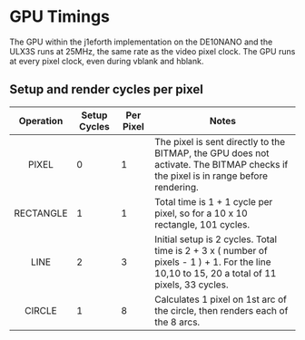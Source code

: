 # GPU Timings

The GPU within the j1eforth implementation on the DE10NANO and the ULX3S runs at 25MHz, the same rate as the video pixel clock. The GPU runs at every pixel clock, even during vblank and hblank.

## Setup and render cycles per pixel

Operation | Setup Cycles | Per Pixel | Notes
:----: | ---- | ----- | -----
PIXEL | 0 | 1 | The pixel is sent directly to the BITMAP, the GPU does not activate. The BITMAP checks if the pixel is in range before rendering.
RECTANGLE | 1 | 1 | Total time is 1 + 1 cycle per pixel, so for a 10 x 10 rectangle, 101 cycles.
LINE | 2 | 3 | Initial setup is 2 cycles. Total time is 2 + 3 x ( number of pixels - 1 ) + 1. For the line 10,10 to 15, 20 a total of 11 pixels, 33 cycles.
CIRCLE | 1 | 8 | Calculates 1 pixel on 1st arc of the circle, then renders each of the 8 arcs.
